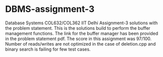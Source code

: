 # DBMS-assignment-3
Database Systems COL632/COL362 IIT Delhi Assignment-3 solutions with the problem statement. This is the solutions build to perform the buffer management functions. The link for the buffer manager has been provided in the problem statement pdf. The score in this assignment was 97/100. Number of reads/writes are not optimized in the case of deletion.cpp and binary search is failing for few test cases.
